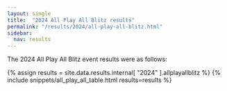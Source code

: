 ```yaml
---
layout: single
title:  "2024 All Play All Blitz results"
permalink: "/results/2024/all-play-all-blitz.html"
sidebar:
  nav: results
---
```


The 2024 All Play All Blitz event results were as follows:

{% assign results = site.data.results.internal[ "2024" ].allplayallblitz %}
{% include snippets/all_play_all_table.html results=results %}